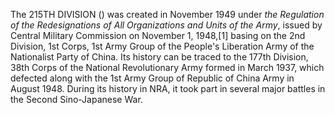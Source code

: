 The 215TH DIVISION () was created in November 1949 under _the Regulation of the Redesignations of All Organizations and Units of the Army_, issued by Central Military Commission on November 1, 1948,[1] basing on the 2nd Division, 1st Corps, 1st Army Group of the People's Liberation Army of the Nationalist Party of China. Its history can be traced to the 177th Division, 38th Corps of the National Revolutionary Army formed in March 1937, which defected along with the 1st Army Group of Republic of China Army in August 1948. During its history in NRA, it took part in several major battles in the Second Sino-Japanese War.
